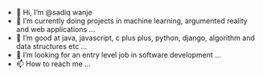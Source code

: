 - 👋 Hi, I’m @sadiq wanje
- 👀 I’m currently doing projects in machine learning, argumented reality and web applications ...
- 🌱 I’m good at java, javascript, c plus plus, python, django, algorithm and data structures etc ...
- 💞️ I’m looking for an entry level job in software development ...
- 📫 How to reach me ...

<!---
sadiqwanje/sadiqwanje is a ✨ special ✨ repository because its `README.md` (this file) appears on your GitHub profile.
You can click the Preview link to take a look at your changes.
--->

